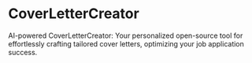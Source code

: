 # CoverLetterCreator
AI-powered CoverLetterCreator: Your personalized open-source tool for effortlessly crafting tailored cover letters, optimizing your job application success.
